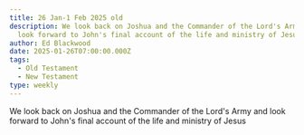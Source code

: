 ```yaml
---
title: 26 Jan-1 Feb 2025 old
description: We look back on Joshua and the Commander of the Lord's Army and
  look forward to John's final account of the life and ministry of Jesus
author: Ed Blackwood
date: 2025-01-26T07:00:00.000Z
tags:
  - Old Testament
  - New Testament
type: weekly
---
```


We look back on Joshua and the Commander of the Lord's Army and look forward to John's final account of the life and ministry of Jesus
